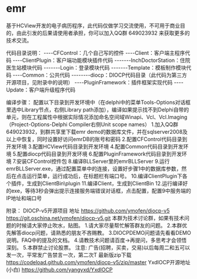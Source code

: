 ﻿# emr
基于HCView开发的电子病历程序，此代码仅做学习交流使用，不可用于商业目的，由此引发的后果请使用者承担，你可以加入QQ群 649023932 来获取更多的技术交流。

代码目录说明：
----CFControl：几个自己写的控件
----Client：客户端主程序代码
----ClientPlugin：客户端功能模块插件代码
-------InchDoctorStation：住院医生站模块代码
-------Login：登录模块代码
-------Template：模板制作模块代码
----Common：公共代码
--------diocp：DIOCP代码目录（此代码为第三方开源项目，见附录中的说明）
----PluginFramework：插件框架实现代码
----Update：客户端升级程序代码

编译步骤：
配置以下目录到开发环境中（在delphi中的菜单Tools-Options对话框里选中Library节点，右侧Library path添加），编译如果提示找不到Delphi自带的单元，则在工程属性中根据实际情况添加命名空间域Winapi、Vcl、Vcl.Imaging（Project-Options-Delphi Compiler右侧Unit scope names）
1.加入QQ群 649023932，到群共享里下载emr demo的数据库文件，并在sqlserver2008及以上中恢复，同时设置好访问emrDB的账号和密码
2.配置CFControl代码目录到开发环境
3.配置HCView代码目录到开发环境
4.配置Common代码目录到开发环境
5.配置diocp代码目录到开发环境
6.配置PluginFramework代码目录到开发环境
7.安装CFControl控件包
8.编译BLLServer里的emrBLLServer
9.运行emrBLLServer.exe，通过配置菜单中的连接，设置好步骤1中的数据库参数，然后在点击运行菜单，运行成功后，在标题栏有端口号。
10.编译ClientPlugin下各个插件，生成到ClientBin\plugin
11.编译Client，生成到ClientBin
12.运行编译好的exe，等待3秒会弹出提示连接服务端错误对话框，点击配置，配置9中服务端的IP地址和端口号

附录：
DIOCP-v5开源项目
地址
https://github.com/ymofen/diocp-v5
https://git.oschina.net/ymofen/diocp-v5.git
本群为技术讨论群，如果有技术问题的时候请大家停止吹水，贴图。
1.请大家尽量帮忙解答群友的问题。
2.本群优先解答diocp问题，请熟悉的朋友不吝赐教。
3.DIOCPDEMO问题请先看看DEMO说明。FAQ中的提及的文档。
4.请教技术问题请百度->再提问，多思考才会领悟深刻。
5.本群禁止讨论股票。
注意: 广告(招聘，买卖，交易)以后每周二和五可以发一次，平常发广告禁言一次，第二次T
最新版zip下载
https://codeload.github.com/ymofen/diocp-v5/zip/master
YxdIOCP开源地址(小白)
https://github.com/yangyxd/YxdIOCP